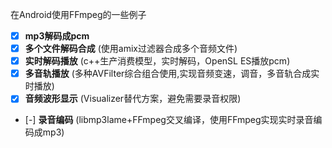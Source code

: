 在Android使用FFmpeg的一些例子
- [x] **mp3解码成pcm**
- [x] **多个文件解码合成**
    (使用amix过滤器合成多个音频文件)
- [x] **实时解码播放**
     (c++生产消费模型，实时解码，OpenSL ES播放pcm)
- [x] **多音轨播放**
     (多种AVFilter综合组合使用,实现音频变速，调音，多音轨合成实时播放)
- [x] **音频波形显示**
    (Visualizer替代方案，避免需要录音权限)
- [-] **录音编码** (libmp3lame+FFmpeg交叉编译，使用FFmpeg实现实时录音编码成mp3)